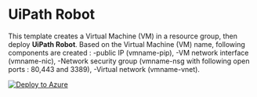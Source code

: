 # UiPath Robot

This template creates a Virtual Machine (VM) in a resource group, then deploy **UiPath Robot**.
Based on the Virtual Machine (VM) name, following components are created : 
    -public IP (vmname-pip), 
    -VM network interface (vmname-nic), 
    -Network security group (vmname-nsg with following open ports : 80,443 and 3389),
    -Virtual network (vmname-vnet).

[![Deploy to Azure](https://azuredeploy.net/deploybutton.png)](https://portal.azure.com/#create/Microsoft.Template/uri/https%3A%2F%2Fraw.githubusercontent.com%2FUiPath%2FDevOps%2Ffeature%2Fuirobot_arm_template%2FARM%2Fuirobot%2Fazuredeploy.json)
